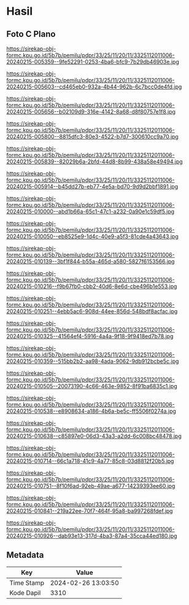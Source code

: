 # Hasil

## Foto C Plano

https://sirekap-obj-formc.kpu.go.id/5b7b/pemilu/pdpr/33/25/11/20/11/3325112011006-20240215-005359--9fe52291-0253-4ba6-bfc9-7b29db46903e.jpg

https://sirekap-obj-formc.kpu.go.id/5b7b/pemilu/pdpr/33/25/11/20/11/3325112011006-20240215-005603--cd465eb0-932a-4b44-962b-6c7bcc0de4fd.jpg

https://sirekap-obj-formc.kpu.go.id/5b7b/pemilu/pdpr/33/25/11/20/11/3325112011006-20240215-005656--b02109d9-316e-4142-8a68-d8f80757e1f8.jpg

https://sirekap-obj-formc.kpu.go.id/5b7b/pemilu/pdpr/33/25/11/20/11/3325112011006-20240215-005800--8815dfc3-80e3-4522-b7d7-300610cc9a70.jpg

https://sirekap-obj-formc.kpu.go.id/5b7b/pemilu/pdpr/33/25/11/20/11/3325112011006-20240215-005839--82029b6a-2bfd-44d8-8b99-438a58e49494.jpg

https://sirekap-obj-formc.kpu.go.id/5b7b/pemilu/pdpr/33/25/11/20/11/3325112011006-20240215-005914--b45dd27b-eb77-4e5a-bd70-9d9d2bbf1891.jpg

https://sirekap-obj-formc.kpu.go.id/5b7b/pemilu/pdpr/33/25/11/20/11/3325112011006-20240215-010000--abd1b66a-65c1-47c1-a232-0a90e1c59df5.jpg

https://sirekap-obj-formc.kpu.go.id/5b7b/pemilu/pdpr/33/25/11/20/11/3325112011006-20240215-010050--eb8525e9-1d4c-40e9-a5f3-81cde4a43643.jpg

https://sirekap-obj-formc.kpu.go.id/5b7b/pemilu/pdpr/33/25/11/20/11/3325112011006-20240215-010139--3bf1f844-b55a-465d-a580-5827f6153566.jpg

https://sirekap-obj-formc.kpu.go.id/5b7b/pemilu/pdpr/33/25/11/20/11/3325112011006-20240215-010216--f9b67fb0-cbb2-40d6-8e6d-cbe496b1e553.jpg

https://sirekap-obj-formc.kpu.go.id/5b7b/pemilu/pdpr/33/25/11/20/11/3325112011006-20240215-010251--4ebb5ac6-908d-44ee-856d-548bdf8acfac.jpg

https://sirekap-obj-formc.kpu.go.id/5b7b/pemilu/pdpr/33/25/11/20/11/3325112011006-20240215-010325--41564ef4-5916-4a4a-9f18-9f9418ed7b78.jpg

https://sirekap-obj-formc.kpu.go.id/5b7b/pemilu/pdpr/33/25/11/20/11/3325112011006-20240215-010359--515bb2b2-aa98-4ada-9062-9db912bcbe5c.jpg

https://sirekap-obj-formc.kpu.go.id/5b7b/pemilu/pdpr/33/25/11/20/11/3325112011006-20240215-010505--20073190-4c66-463e-9852-8f91ba6835c1.jpg

https://sirekap-obj-formc.kpu.go.id/5b7b/pemilu/pdpr/33/25/11/20/11/3325112011006-20240215-010538--e8908634-a186-4b6a-be5c-ff5506f0274a.jpg

https://sirekap-obj-formc.kpu.go.id/5b7b/pemilu/pdpr/33/25/11/20/11/3325112011006-20240215-010638--c85897e0-06d3-43a3-a2dd-6c008bc48478.jpg

https://sirekap-obj-formc.kpu.go.id/5b7b/pemilu/pdpr/33/25/11/20/11/3325112011006-20240215-010714--66c1a718-41c9-4a77-85c8-03d8812f20b5.jpg

https://sirekap-obj-formc.kpu.go.id/5b7b/pemilu/pdpr/33/25/11/20/11/3325112011006-20240215-010751--8f10f6ad-92eb-49ae-a677-14239393ee60.jpg

https://sirekap-obj-formc.kpu.go.id/5b7b/pemilu/pdpr/33/25/11/20/11/3325112011006-20240215-010841--219a22ee-70f7-464f-95a8-ba997268fdef.jpg

https://sirekap-obj-formc.kpu.go.id/5b7b/pemilu/pdpr/33/25/11/20/11/3325112011006-20240215-010926--dab93e13-317d-4ba3-87a4-35cca44ed180.jpg


## Metadata

| Key        | Value               |
| ---------- | ------------------- |
| Time Stamp | 2024-02-26 13:03:50 |
| Kode Dapil | 3310                |



